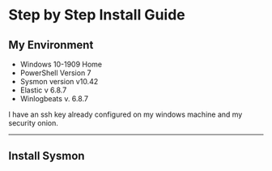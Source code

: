# Step by Step Install Guide

## My Environment

* Windows 10-1909 Home  
* PowerShell Version 7  
* Sysmon version v10.42  
* Elastic v 6.8.7  
* Winlogbeats v. 6.8.7  

I have an ssh key already configured on my windows machine and my security onion.  

___

## Install Sysmon  
